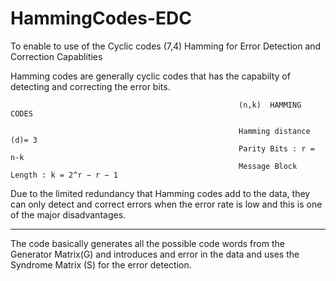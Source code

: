 # HammingCodes-EDC
To enable to use of the Cyclic codes (7,4) Hamming for Error Detection and Correction Capablities


Hamming codes are generally cyclic codes that has the capabilty of detecting and correcting the error bits.

                                                       (n,k)  HAMMING CODES 
                                                       
                                                       Hamming distance (d)= 3
                                                       Parity Bits : r = n-k
                                                       Message Block Length : k = 2^r − r − 1

Due to the limited redundancy that Hamming codes add to the data, they can only detect and correct errors when the error rate is low and this is one of the major disadvantages.

----------------------------------------------------------------------------------------------


The code basically generates all the possible code words from the Generator Matrix(G) and introduces and error in the data and uses the Syndrome Matrix (S) for the error detection.
